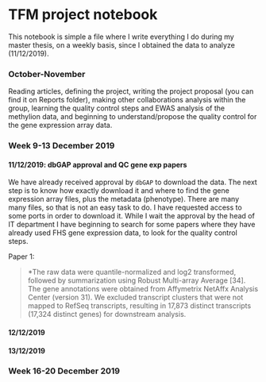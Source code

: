 # TFM project notebook

This notebook is simple a file where I write everything I do during my master thesis, on a weekly basis, since I obtained the data to analyze (11/12/2019).

### October-November

Reading articles, defining the project, writing the project proposal (you can find it on Reports folder), making other collaborations analysis within the group, learning the quality control steps and EWAS analysis of the methylion data, and beginning to understand/propose the quality control for the gene expression array data.

### Week 9-13 December 2019

#### 11/12/2019: dbGAP approval and QC gene exp papers

We have already received approval by `dbGAP` to download the data. The next step is to know how exactly download it and where to find the gene expression array files, plus the metadata (phenotype). There are many many files, so that is not an easy task to do.
I have requested access to some ports in order to download it. While I wait the approval by the head of IT department I have beginning to search for some papers where they have already used FHS gene expression data, to look for the quality control steps.

Paper 1:

> *The raw data were quantile-normalized and log2 transformed, followed by summarization using Robust Multi-array Average [34]. The gene annotations were obtained from Affymetrix NetAffx Analysis Center (version 31). We excluded transcript clusters that were not mapped to RefSeq transcripts, resulting in 17,873 distinct transcripts (17,324 distinct genes) for downstream analysis.

#### 12/12/2019

#### 13/12/2019



### Week 16-20 December 2019


